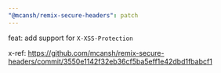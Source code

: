 ```yaml
---
"@mcansh/remix-secure-headers": patch
---
```


feat: add support for `X-XSS-Protection`

x-ref: https://github.com/mcansh/remix-secure-headers/commit/3550e1142f32eb36cf5ba5eff1e42dbd1fbabcf1
